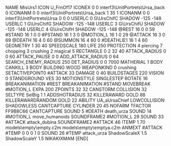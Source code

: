 NAME 			MisUrs1
ICON 			U_FrnOf17
ICONEX 0 0 interf3\UnitPortrets\Ursa_back 0
ICONANM 0 0 interf3\UnitPortrets\Ursa_back 1 35 1
ICONANM 0 0 interf3\UnitPortrets\Ursa 0 0 0
USERLC 			0 G\UrsChifC SHADOW -125 -148
USERLC 			1 G\UrsChifG SHADOW -125 -148
USERLC 			3 G\UrsChifU SHADOW -125 -148
USERLC 			4 G\UrsChifH SHADOW -125 -148
@REST      		16 0 0 59
#STAND     		16 1 0 0
#PSTAND    		16 1 3 0
@MOTION_L  		16 1 0 29
@ATTACK    		16 3 0 69
@DEATH     		16 4 0 60
@SUMMON     		16 4 60 0 
#DEATHLIE1 		16 1 4 60
GEOMETRY 		1 30 40
SPEEDSCALE 180
LIFE     		250
PROTECTION 		4 piercing 7 chopping 3 crushing 2 magical 5
RECTANGLE 		0 2 32 40
ATTACK_RADIUS 		0 0 60
ATTACK_PAUSE 		0 0
ADD_ATTACK_RADIUS 	0 64
SEARCH_ENEMY_RADIUS 	250
DET_RADIUS 		0 0 7000
MATHERIAL 		1 BODY
CANKILL 3 BODY BUILDING WOOD
WEAPONKIND 		0 crushing
SETACTIVEPOINT0		#ATTACK 33
DAMAGE   		0 40
BUILDSTAGES 		220
VISION 			0
STANDGROUND
VES 			30
MOTIONSTYLE 		SINGLESTEP
ROTATE 			16
BREAKANIMATION 		#REST
BREAKANIMATION 		#STAND
MOVEBREAK 		#MOTION_L
EXPA 			200
ZPOINTS	32 32
CANSTORM
COLLISION 32
SELTYPE SelBig 1 1
ADDSHOTRADIUS 32
KILLERAWARD             GOLD 88
KILLERAWARDRANDOM       GOLD 22
ABILITY			UA_aUrsaChief
LOWCOLLISION
SHADOWLESS
CANTCAPTURE
CYLINDER 20 45
NOFARM
TFACTOR FF9B8C66
CANTCAPTURE
SOUND 5 #DEATH death_urza
SOUND 14 #MOTION_L move_humanoids
SOUNDFRAME2 #MOTION_L 29
SOUND 33 #ATTACK attack_dubina
SOUNDFRAME2 #ATTACK 46
!TEMP  1 70 models\empty\empty.c2m models\empty\emptya.c2m
ANMEXT #ATTACK #TEMP 0 0 0 1 0
SOUND 26 #TEMP attack_urza
ShadowScaleX 1.5
ShadowScaleY 1.5
NIKAKIXMAM
[END]
